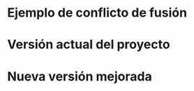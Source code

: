 # Ejemplo de conflicto de fusión

<h1>Versión actual del proyecto</h1>
<h1>Nueva versión mejorada</h1>
